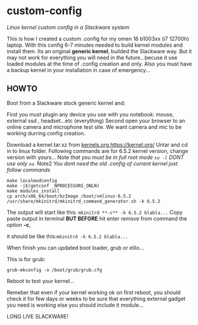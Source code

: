 # custom-config
*Linux kernel custom config in a Slackware system*

This is how I created a custom .config for my omen 16 b1003xx (i7 12700h) laptop.
With this config 6-7 minutes needed to build kernel modules and install them.
Its an original **generic kernel**, builded the Slackware way.
But it may not work for everything you will need in the future...becuse it use loaded modules at the time of .config creation and only.
Also you must have a backup kernel in your installation in case of emergency... 

## HOWTO
Boot from a Slackware stock generic kernel and:

First you must plugin any device you use with you notebook: mouse, external ssd , headset...etc (everything)
Second open your browser to an online camera and microphone test site. We want camera and mic to be working durring config creation.

Download a kernel.tar.xz from [kernels.org ](https://kernel.org/)https://kernel.org/
Untar and cd in to linux folder.
Following commands are for 6.5.2 kernel version, change version with yours...
Note *that you must be in full root mode ```su -l``` DONT use only ```su```.*
Note2 *You dont need the old .config of current kernel just follow commands*
```
make localmodconfig
make -j$(getconf _NPROCESSORS_ONLN)
make modules_install
cp arch/x86_64/boot/bzImage /boot/vmlinuz-6.5.2
/usr/share/mkinitrd/mkinitrd_command_generator.sh -k 6.5.2
```
The output will start like this: `mkinitrd **-c** -k 6.5.2 blabla...`
Copy paste output in terminal **BUT BEFORE** hit enter  remove from command the option **-c**,

it should be like this:`mkinitrd -k 6.5.2 blabla...`

When finish you can updated boot loader, grub or elilo... 

This is for grub:
```
grub-mkconfig -o /boot/grub/grub.cfg
```
Reboot to test your kernel...


Remeber that even if your kernel working ok on first reboot, you should check it for few days or weeks to be sure that everything external gadget you need is working
else you should include it module...

LONG LIVE SLACKWARE!
